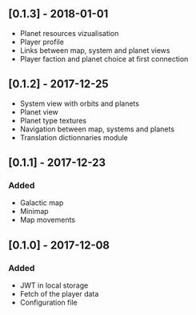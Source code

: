 ## [0.1.3] - 2018-01-01
- Planet resources vizualisation
- Player profile
- Links between map, system and planet views
- Player faction and planet choice at first connection

## [0.1.2] - 2017-12-25
- System view with orbits and planets
- Planet view
- Planet type textures
- Navigation between map, systems and planets
- Translation dictionnaries module

## [0.1.1] - 2017-12-23
### Added
- Galactic map
- Minimap
- Map movements

## [0.1.0] - 2017-12-08
### Added
- JWT in local storage
- Fetch of the player data
- Configuration file

